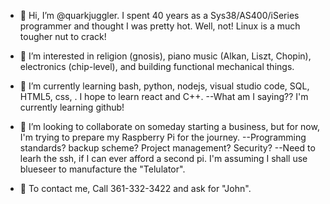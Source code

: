 - 👋 Hi, I’m @quarkjuggler. I spent 40 years as a Sys38/AS400/iSeries programmer and thought I was pretty hot.  Well, not! Linux is a much tougher nut to crack!
 
- 👀 I’m interested in religion (gnosis), piano music (Alkan, Liszt, Chopin), electronics (chip-level), and building functional mechanical things.

- 🌱 I’m currently learning bash, python, nodejs, visual studio code, SQL, HTML5, css, . I hope to learn react and C++. --What am I saying?? I'm currently learning github!

- 💞️ I’m looking to collaborate on someday starting a business, but for now, I'm trying to prepare my Raspberry Pi for the journey. --Programming standards? backup scheme? Project management? Security? --Need to learh the ssh, if I can ever afford a second pi.  I'm assuming I shall use blueseer to manufacture the "Telulator".

- 💞️ To contact me, Call 361-332-3422 and ask for "John".

<!---
quarkjuggler/quarkjuggler is a ✨ special ✨ repository because its `README.md` (this file) appears on your GitHub profile.
You can click the Preview link to take a look at your changes.
--->
